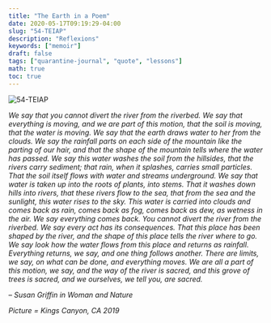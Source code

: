 ```yaml
---
title: "The Earth in a Poem"
date: 2020-05-17T09:19:29-04:00
slug: "54-TEIAP"
description: "Reflexions"
keywords: ["memoir"]
draft: false
tags: ["quarantine-journal", "quote", "lessons"]
math: true
toc: true
---
```


![54-TEIAP](/54-TEIAP.jpg)

*We say that you cannot divert the river from the riverbed. We say that everything is moving, and we are part of this motion, that the soil is moving, that the water is moving. We say that the earth draws water to her from the clouds. We say the rainfall parts on each side of the mountain like the parting of our hair, and that the shape of the mountain tells where the water has passed. We say this water washes the soil from the hillsides, that the rivers carry sediment; that rain, when it splashes, carries small particles. That the soil itself flows with water and streams underground. We say that water is taken up into the roots of plants, into stems. That it washes down hills into rivers, that these rivers flow to the sea, that from the sea and the sunlight, this water rises to the sky. This water is carried into clouds and comes back as rain, comes back as fog, comes back as dew, as wetness in the air. We say everything comes back. You cannot divert the river from the riverbed. We say every act has its consequences. That this place has been shaped by the river, and the shape of this place tells the river where to go. We say look how the water flows from this place and returns as rainfall. Everything returns, we say, and one thing follows another. There are limits, we say, on what can be done, and everything moves. We are all a part of this motion, we say, and the way of the river is sacred, and this grove of trees is sacred, and we ourselves, we tell you, are sacred.*

<cite>– Susan Griffin in Woman and Nature

*Picture = Kings Canyon, CA 2019*